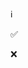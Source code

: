<!--
❌ Responsive UI
✅ Page Title
❌ Translation
❌ Animation
❌ middleware

❌ Tested on chrome
❌ Tested on firefox
❌ Tested on safari
❌ Tested on android mobile
❌ Tested on apple mobile

❌ Handle loading if data already exists
❌ Handle loading if data is empty
❌ Display data
❌ Handle empty state

❌ Recaptcha
❌ Preset Form
❌ Api implemented
❌ Form Client Side Error Handling
❌ Form Submission Process
❌ Form Post Api Error Handling + ❌ Translation
❌ Form Post Api Success Handling + ❌ Translation
-->

ℹ️

✅

❌
